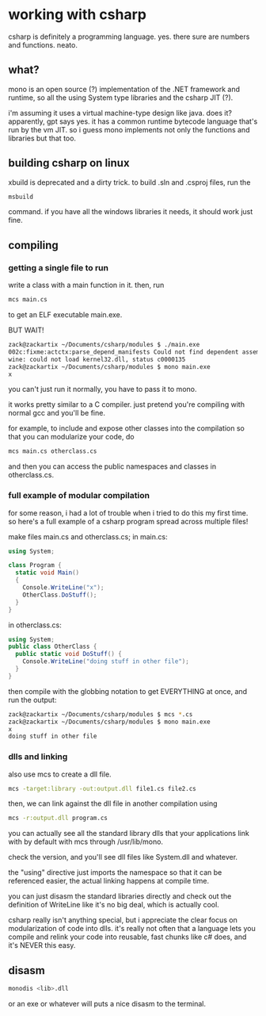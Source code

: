 # working with csharp

csharp is definitely a programming language. yes.
there sure are numbers and functions. neato.

## what?

mono is an open source (?) implementation of the .NET 
framework and runtime, so all the using System type libraries
and the csharp JIT (?).

i'm assuming it uses a virtual machine-type design like java. does it?
apparently, gpt says yes.
it has a common runtime bytecode language that's run by the vm JIT.
so i guess mono implements not only the functions and libraries but that
too.

## building csharp on linux

xbuild is deprecated and a dirty trick. to build .sln and .csproj files,
run the 
```bash
msbuild
```
command. if you have all the windows libraries it needs, it should work just
fine.

## compiling

### getting a single file to run

write a class with a main function in it. then, run
```bash
mcs main.cs
```
to get an ELF executable main.exe.

BUT WAIT!

```bash
zack@zackartix ~/Documents/csharp/modules $ ./main.exe
002c:fixme:actctx:parse_depend_manifests Could not find dependent assembly L"Microsoft.Windows.Common-Controls" (6.0.0.0)
wine: could not load kernel32.dll, status c0000135
zack@zackartix ~/Documents/csharp/modules $ mono main.exe
x
```

you can't just run it normally, you have to pass it to mono.

it works pretty similar to a C compiler. just pretend you're compiling
with normal gcc and you'll be fine.

for example, to include and expose other classes into the compilation so that
you can modularize your code, do 

```bash
mcs main.cs otherclass.cs
```

and then you can access the public namespaces and classes in otherclass.cs.

### full example of modular compilation

for some reason, i had a lot of trouble when i tried to do this my first time.
so here's a full example of a csharp program spread across multiple files!

make files main.cs and otherclass.cs;
in main.cs:
```csharp
using System;

class Program {
  static void Main()
  {
    Console.WriteLine("x");
    OtherClass.DoStuff();
  }
}
```

in otherclass.cs:
```csharp
using System;
public class OtherClass {
  public static void DoStuff() {
    Console.WriteLine("doing stuff in other file");
  }
}
```

then compile with the globbing notation to get EVERYTHING at once, and
run the output:

```bash
zack@zackartix ~/Documents/csharp/modules $ mcs *.cs
zack@zackartix ~/Documents/csharp/modules $ mono main.exe
x
doing stuff in other file
```

### dlls and linking

also use mcs to create a dll file.
```bash
mcs -target:library -out:output.dll file1.cs file2.cs
```
then, we can link against the dll file in another compilation using
```bash
mcs -r:output.dll program.cs
```

you can actually see all the standard library dlls that your applications
link with by default with mcs through /usr/lib/mono.

check the version, and you'll see dll files like System.dll and whatever.

the "using" directive just imports the namespace so that it can be 
referenced easier, the actual linking happens at compile time.

you can just disasm the standard libraries directly and check out the definition 
of WriteLine like it's no big deal, which is actually cool.

csharp really isn't anything special, but i appreciate the clear focus on modularization
of code into dlls. it's really not often that a language lets you compile and relink your
code into reusable, fast chunks like c# does, and it's NEVER this easy.

## disasm

```bash
monodis <lib>.dll
```
or an exe or whatever will puts a nice disasm to the terminal.
